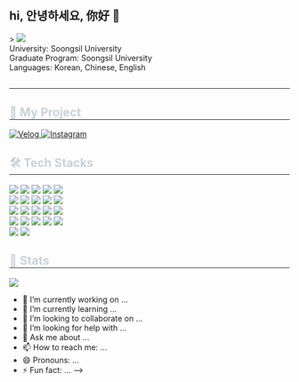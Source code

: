 ## hi, 안녕하세요, 你好 👋


<div align= "center": style="text-align: left;">>
    <img src="https://capsule-render.vercel.app/api?type=waving&color=ffffff&height=180&text=hello%20AI%20!&animation=twinkling&fontColor=000000&fontSize=70"> </div>
        University: Soongsil University <br />
        Graduate Program: Soongsil University <br />
        Languages: Korean, Chinese, English <br />
    </div>
    <div style="text-align: left;"> 
    <h2 style="border-bottom: 1px solid #21262d; color: #c9d1d9;">  </h2>  
    <div style="font-weight: 700; font-size: 15px; text-align: left; color: #c9d1d9;">  </div> 
    <h2 style="border-bottom: 1px solid #21262d; color: #c9d1d9;">👀 My Project </h2>
<div style="margin: ; text-align: left;" "text-align: left;"> 
        <a href="https://velog.io/@100-heon/posts">
          <img src="https://img.shields.io/badge/Velog-20C997?style=plastic&logo=Velog&logoColor=white" alt="Velog">
        </a>
        <a href="https://www.instagram.com/100_heon/profilecard/?igsh=dXE0aXlsb290NnV2">
          <img src="https://img.shields.io/badge/Instagram-E4405F?style=plastic&logo=Instagram&logoColor=white" alt="Instagram">
        </a>
    </div>
    <div style="text-align: left;">
    <h2 style="border-bottom: 1px solid #21262d; color: #c9d1d9;"> 🛠️ Tech Stacks </h2>
    <div style="margin: ; text-align: left;" "text-align: left;"> 
        <img src="https://img.shields.io/badge/Docker-2496ED?style=plastic&logo=Docker&logoColor=white">
          <img src="https://img.shields.io/badge/Discord-5865F2?style=plastic&logo=Discord&logoColor=white">
          <img src="https://img.shields.io/badge/C++-00599C?style=plastic&logo=C%2B%2B&logoColor=white">
          <img src="https://img.shields.io/badge/C-A8B9CC?style=plastic&logo=C&logoColor=white">
          <img src="https://img.shields.io/badge/Flask-000000?style=plastic&logo=Flask&logoColor=white">
          <br/><img src="https://img.shields.io/badge/Github-181717?style=plastic&logo=Github&logoColor=white">
          <img src="https://img.shields.io/badge/HTML5-E34F26?style=plastic&logo=HTML5&logoColor=white">
          <img src="https://img.shields.io/badge/Javascript-F7DF1E?style=plastic&logo=Javascript&logoColor=white">
          <img src="https://img.shields.io/badge/Linux-FCC624?style=plastic&logo=Linux&logoColor=white">
          <img src="https://img.shields.io/badge/Keras-D00000?style=plastic&logo=Keras&logoColor=white">
          <br/><img src="https://img.shields.io/badge/MongoDB-47A248?style=plastic&logo=MongoDB&logoColor=white">
          <img src="https://img.shields.io/badge/Matlab-0076a8?style=plastic&logo=Matlab&logoColor=white">
          <img src="https://img.shields.io/badge/Node.js-339933?style=plastic&logo=Node.js&logoColor=white">
          <img src="https://img.shields.io/badge/Notion-000000?style=plastic&logo=Notion&logoColor=white">
          <img src="https://img.shields.io/badge/Git-F05032?style=plastic&logo=Git&logoColor=white">
          <br/><img src="https://img.shields.io/badge/Slack-4A154B?style=plastic&logo=Slack&logoColor=white">
          <img src="https://img.shields.io/badge/Selenium-43B02A?style=plastic&logo=Selenium&logoColor=white">
          <img src="https://img.shields.io/badge/React-61DAFB?style=plastic&logo=React&logoColor=white">
          <img src="https://img.shields.io/badge/PyTorch-EE4C2C?style=plastic&logo=PyTorch&logoColor=white">
          <img src="https://img.shields.io/badge/Python-3776AB?style=plastic&logo=Python&logoColor=white">
          <br/><img src="https://img.shields.io/badge/Heroku-430098?style=plastic&logo=Heroku&logoColor=white">
          <img src="https://img.shields.io/badge/Tensorflow-FF6F00?style=plastic&logo=Tensorflow&logoColor=white">
          </div>
    </div>
    <div style="text-align: left;"> 
    <h2 style="border-bottom: 1px solid #21262d; color: #c9d1d9;"> 🏅 Stats </h2> <div style="text-align: left;"> <img src="https://github-readme-stats.vercel.app/api?username=100-heon&bg_color=180,000000,&title_color=000000&text_color=000000"
    </div>


- 🔭 I’m currently working on ...
- 🌱 I’m currently learning ...
- 👯 I’m looking to collaborate on ...
- 🤔 I’m looking for help with ...
- 💬 Ask me about ...
- 📫 How to reach me: ...
- 😄 Pronouns: ...
- ⚡ Fun fact: ...
-->

